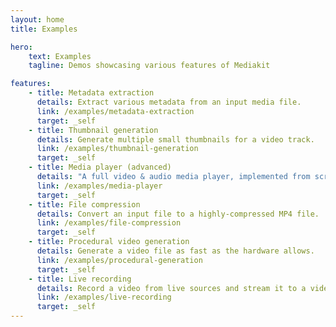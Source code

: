 ```yaml
---
layout: home
title: Examples

hero:
    text: Examples
    tagline: Demos showcasing various features of Mediakit

features:
    - title: Metadata extraction
      details: Extract various metadata from an input media file.
      link: /examples/metadata-extraction
      target: _self
    - title: Thumbnail generation
      details: Generate multiple small thumbnails for a video track.
      link: /examples/thumbnail-generation
      target: _self
    - title: Media player (advanced)
      details: "A full video & audio media player, implemented from scratch with Mediakit, with microsecond playback accuracy."
      link: /examples/media-player
      target: _self
    - title: File compression
      details: Convert an input file to a highly-compressed MP4 file.
      link: /examples/file-compression
      target: _self
    - title: Procedural video generation
      details: Generate a video file as fast as the hardware allows.
      link: /examples/procedural-generation
      target: _self
    - title: Live recording
      details: Record a video from live sources and stream it to a video element.
      link: /examples/live-recording	
      target: _self
---
```

